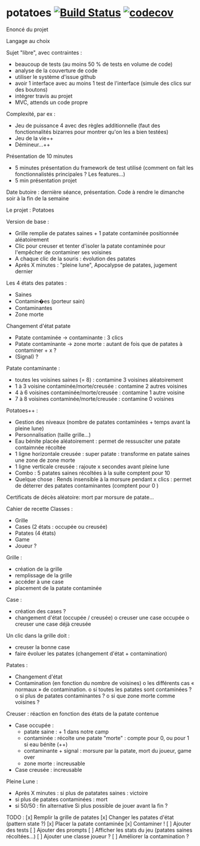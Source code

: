 # potatoes [![Build Status](https://travis-ci.org/projetRecettesTests/potatoes.svg?branch=tests)](https://travis-ci.org/projetRecettesTests/potatoes) [![codecov](https://codecov.io/gh/projetRecettesTests/potatoes/branch/master/graph/badge.svg)](https://codecov.io/gh/projetRecettesTests/potatoes)

Enoncé du projet

Langage au choix

Sujet "libre", avec contraintes :
 - beaucoup de tests (au moins 50 % de tests en volume de code)
 - analyse de la couverture de code
 - utiliser le système d'issue github
 - avoir 1 interface avec au moins 1 test de l'interface (simule des clics sur des boutons)
 - intégrer travis au projet
 - MVC, attends un code propre

Complexité, par ex :
 - Jeu de puissance 4 avec des règles additionnelle
(faut des fonctionnalités bizarres pour montrer qu'on les a bien testées)
 - Jeu de la vie++
 - Démineur...++

Présentation de 10 minutes
 - 5 minutes présentation du framework de test utilisé (comment on fait les fonctionnalistés principales ? Les features...)
 - 5 min présentation projet


Date butoire : dernière séance, présentation. Code à rendre le dimanche soir à la fin de la semaine


Le projet : Potatoes

Version de base :
- Grille remplie de patates saines + 1 patate contaminée positionnée aléatoirement
- Clic pour creuser et tenter d'isoler la patate contaminée pour l'empêcher de contaminer ses voisines
- A chaque clic de la souris : évolution des patates
- Après X minutes : "pleine lune", Apocalypse de patates, jugement dernier


Les 4 états des patates :
 - Saines
 - Contamin�es (porteur sain)
 - Contaminantes
 - Zone morte

Changement d'état patate
 - Patate contaminée -> contaminante : 3 clics
 - Patate contaminante -> zone morte : autant de fois que de patates à contaminer + x ?
 - (Signal) ?

Patate contaminante :
- toutes les voisines saines (= 8) : contamine 3 voisines aléatoirement
- 1 à 3 voisine contaminée/morte/creusée : contamine 2 autres voisines
- 4 à 6 voisines contaminée/morte/creusée : contamine 1 autre voisine
- 7 à 8 voisines contaminée/morte/creusée : contamine 0 voisines

Potatoes++ :
 - Gestion des niveaux (nombre de patates contaminées + temps avant la pleine lune)
 - Personnalisation (taille grille...)
 - Eau bénite placée aléatoirement : permet de ressusciter une patate contaimnée récoltée
 - 1 ligne horizontale creusée : super patate : transforme en patate saines une zone de zone morte
 - 1 ligne verticale creusée : rajoute x secondes avant pleine lune
 - Combo : 5 patates saines récoltées à la suite comptent pour 10
 - Quelque chose : Rends insensible à la morsure pendant x clics : permet de déterrer des patates contaminantes (comptent pour 0 )


Certificats de décès aléatoire: mort par morsure de patate...

Cahier de recette
Classes :
 - Grille
 - Cases (2 états : occupée ou creusée)
 - Patates (4 états)
 - Game
 - Joueur ?

Grille :
 - création de la grille
 - remplissage de la grille
 - accéder à une case
 - placement de la patate contaminée

Case :
-	création des cases ?
-	changement d'état (occupée / creusée)
	o	creuser une case occupée
	o	creuser une case déjà creusée

Un clic dans la grille doit :
 - creuser la bonne case
 - faire évoluer les patates (changement d'état + contamination)

Patates :
-	Changement d'état
-	Contamination (en fonction du nombre de voisines)
	o	les différents cas « normaux » de contamination.
	o	si toutes les patates sont contaminées ?
	o	si plus de patates contaminantes ?
	o	si que zone morte comme voisines ?

Creuser : réaction en fonction des états de la patate contenue
 - Case occupée :
	 - patate saine : + 1 dans notre camp
	 - contaminée : récolte une patate "morte" : compte pour 0, ou pour 1 si eau bénite (++)
	 - contaminante + signal : morsure par la patate, mort du joueur, game over
	 - zone morte : increusable
 - Case creusée : increusable

Pleine Lune :
 - Après X minutes : si plus de patatates saines : victoire
 - si plus de patates contaminées : mort
 - si 50/50 : fin alternative
Si plus possible de jouer avant la fin ?


TODO :
[x] Remplir la grille de patates
[x] Changer les patates d'état (pattern state ?)
[x] Placer la patate contaminée
[x] Contaminer !
[ ] Ajouter des tests
[ ] Ajouter des prompts
[ ] Afficher les stats du jeu (patates saines récoltées...)
[ ] Ajouter une classe joueur ?
[ ] Améliorer la contamination ?
 
